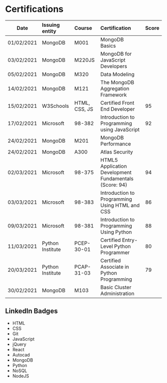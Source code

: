 # Certifications

| Date       | Issuing entity   | Course        | Certification                                          | Score |
| ---------- | :--------------- | :------------ | :----------------------------------------------------- | :---- |
| 01/02/2021 | MongoDB          | M001          | MongoDB Basics                                         |       |
| 03/02/2021 | MongoDB          | M220JS        | MongoDB for JavaScript Developers                      |       |
| 05/02/2021 | MongoDB          | M320          | Data Modeling                                          |       |
| 14/02/2021 | MongoDB          | M121          | The MongoDB Aggregation Framework                      |       |
| 15/02/2021 | W3Schools        | HTML, CSS, JS | Certified Front End Developer                          | 95    |
| 17/02/2021 | Microsoft        | 98-382        | Introduction to Programming using JavaScript           | 92    |
| 24/02/2021 | MongoDB          | M201          | MongoDB Performance                                    |       |
| 24/02/2021 | MongoDB          | A300          | Atlas Security                                         |       |
| 02/03/2021 | Microsoft        | 98-375        | HTML5 Application Development Fundamentals (Score: 94) | 94    |
| 03/03/2021 | Microsoft        | 98-383        | Introduction to Programming Using HTML and CSS         | 86    |
| 09/03/2021 | Microsoft        | 98-381        | Introduction to Programming Using Python               | 88    |
| 11/03/2021 | Python Institute | PCEP-30-01    | Certified Entry-Level Python Programmer                | 80    |
| 20/03/2021 | Python Institute | PCAP-31-03    | Certified Associate in Python Programming              | 79    |
| 30/02/2021 | MongoDB          | M103          | Basic Cluster Administration                           |       |

## LinkedIn Badges

- HTML
- CSS
- Git
- JavaScript
- jQuery
- React
- Autocad
- MongoDB
- Python
- NoSQL
- NodeJS

